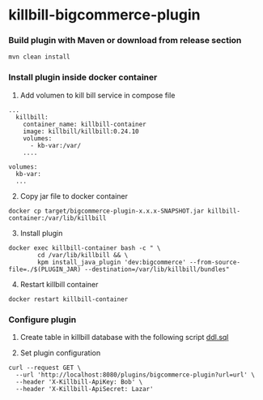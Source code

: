 # killbill-bigcommerce-plugin

### Build plugin with Maven or download from release section

```console
mvn clean install
```

### Install plugin inside docker container

1. Add volumen to kill bill service in compose file
```console
...
  killbill:
    container_name: killbill-container
    image: killbill/killbill:0.24.10
    volumes:
      - kb-var:/var/
    ....

volumes:
  kb-var:
  ...
```

2. Copy jar file to docker container

```console
docker cp target/bigcommerce-plugin-x.x.x-SNAPSHOT.jar killbill-container:/var/lib/killbill
```

3. Install plugin 

```console
docker exec killbill-container bash -c " \
		cd /var/lib/killbill && \
		kpm install_java_plugin 'dev:bigcommerce' --from-source-file=./$(PLUGIN_JAR) --destination=/var/lib/killbill/bundles"
```



4. Restart killbill container
```console
docker restart killbill-container
```


### Configure plugin 

1. Create table in killbill database with the following script
[ddl.sql](src/main/resources/ddl.sql)

2. Set plugin configuration

```console
curl --request GET \
  --url 'http://localhost:8080/plugins/bigcommerce-plugin?url=url' \
  --header 'X-Killbill-ApiKey: Bob' \
  --header 'X-Killbill-ApiSecret: Lazar'
```